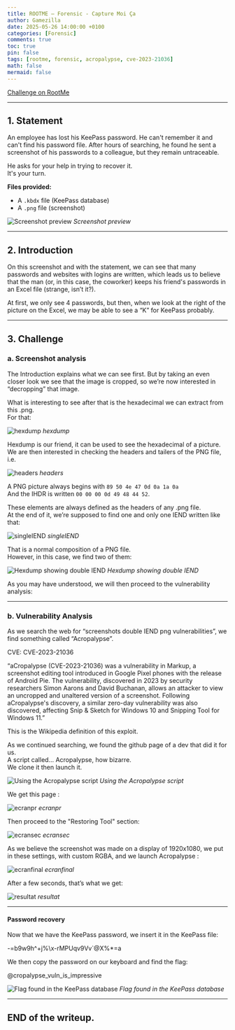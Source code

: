 ```yaml
---
title: ROOTME – Forensic - Capture Moi Ça
author: Gamezilla
date: 2025-05-26 14:00:00 +0100
categories: [Forensic]
comments: true
toc: true
pin: false
tags: [rootme, forensic, acropalypse, cve-2023-21036]
math: false
mermaid: false
---
```


[Challenge on RootMe](https://www.root-me.org/fr/Challenges/Forensic/Capture-moi-ca)

---

## 1. Statement

An employee has lost his KeePass password. He can't remember it and can't find his password file. After hours of searching, he found he sent a screenshot of his passwords to a colleague, but they remain untraceable.

He asks for your help in trying to recover it.  
It's your turn.

**Files provided:**
- A `.kbdx` file (KeePass database)
- A `.png` file (screenshot)

![Screenshot preview](/assets/img/posts/forensic/capture-moi-ca/capture_apercu.png)
_Screenshot preview_

---

## 2. Introduction

On this screenshot and with the statement, we can see that many passwords and websites with logins are written, which leads us to believe that the man (or, in this case, the coworker) keeps his friend's passwords in an Excel file (strange, isn’t it?).

At first, we only see 4 passwords, but then, when we look at the right of the picture on the Excel, we may be able to see a “K” for KeePass probably.

---

## 3. Challenge

### a. Screenshot analysis

The Introduction explains what we can see first. But by taking an even closer look we see that the image is cropped, so we’re now interested in “decropping” that image.

What is interesting to see after that is the hexadecimal we can extract from this .png.  
For that:

![hexdump](/assets/img/posts/forensic/capture-moi-ca/hexdump.png)
_hexdump_

Hexdump is our friend, it can be used to see the hexadecimal of a picture.  
We are then interested in checking the headers and tailers of the PNG file, i.e.  

![headers](/assets/img/posts/forensic/capture-moi-ca/headers.png)
_headers_

A PNG picture always begins with `89 50 4e 47 0d 0a 1a 0a`  
And the IHDR is written `00 00 00 0d 49 48 44 52`.

These elements are always defined as the headers of any .png file.  
At the end of it, we’re supposed to find one and only one IEND written like that:  

![singleIEND](/assets/img/posts/forensic/capture-moi-ca/singleiend.png)
_singleIEND_

That is a normal composition of a PNG file.  
However, in this case, we find two of them:

![Hexdump showing double IEND](/assets/img/posts/forensic/capture-moi-ca/png_double_iend.png)
_Hexdump showing double IEND_

As you may have understood, we will then proceed to the vulnerability analysis:

---

### b. Vulnerability Analysis

As we search the web for “screenshots double IEND png vulnerabilities”, we find something called “Acropalypse”.

CVE: CVE-2023-21036

“aCropalypse (CVE-2023-21036) was a vulnerability in Markup, a screenshot editing tool introduced in Google Pixel phones with the release of Android Pie. The vulnerability, discovered in 2023 by security researchers Simon Aarons and David Buchanan, allows an attacker to view an uncropped and unaltered version of a screenshot. Following aCropalypse's discovery, a similar zero-day vulnerability was also discovered, affecting Snip & Sketch for Windows 10 and Snipping Tool for Windows 11.”

This is the Wikipedia definition of this exploit.

As we continued searching, we found the github page of a dev that did it for us.  
A script called... Acropalypse, how bizarre.  
We clone it then launch it.

![Using the Acropalypse script](/assets/img/posts/forensic/capture-moi-ca/acropalypse_script.png)
_Using the Acropalypse script_

We get this page : 

![ecranpr](/assets/img/posts/forensic/capture-moi-ca/ecranpr.png)
_ecranpr_

Then proceed to the "Restoring Tool" section: 

![ecransec](/assets/img/posts/forensic/capture-moi-ca/ecransec.png)
_ecransec_

As we believe the screenshot was made on a display of 1920x1080, we put in these settings, with custom RGBA, and we launch Acropalypse : 

![ecranfinal](/assets/img/posts/forensic/capture-moi-ca/ecranfinal.png)
_ecranfinal_

After a few seconds, that’s what we get:

![resultat](/assets/img/posts/forensic/capture-moi-ca/resultat.png)
_resultat_

---

#### Password recovery

Now that we have the KeePass password, we insert it in the KeePass file:

-=b9w9h^+j%\x-rMPUqv9Vv`@X%*=a


We then copy the password on our keyboard and find the flag:

@cropalypse_vuln_is_impressive

![Flag found in the KeePass database](/assets/img/posts/forensic/capture-moi-ca/flag_keepass.png)
_Flag found in the KeePass database_

---

## END of the writeup.

